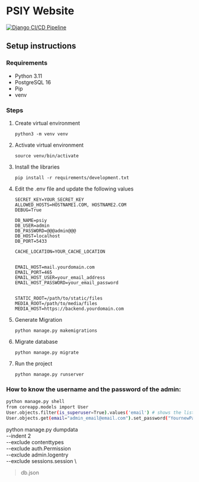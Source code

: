 # PSIY Website
[![Django CI/CD Pipeline](https://github.com/PohjoisSuomenIslamilainenYhdyskunta/PSIY/actions/workflows/deploy.yml/badge.svg)](https://github.com/PohjoisSuomenIslamilainenYhdyskunta/PSIY/actions/workflows/deploy.yml)


## Setup instructions


### Requirements

- Python 3.11
- PostgreSQL 16
- Pip
- venv


### Steps

1. Create virtual environment
    ```
   python3 -m venv venv

    ```
2. Activate virtual environment
    ```
    source venv/bin/activate
    ```
3. Install the libraries
    ```
    pip install -r requirements/development.txt
    ```
4. Edit the .env file and update the following values
    ```
   SECRET_KEY=YOUR_SECRET_KEY
    ALLOWED_HOSTS=HOSTNAME1.COM, HOSTNAME2.COM
    DEBUG=True
    
    DB_NAME=psiy
    DB_USER=admin
    DB_PASSWORD=@@@admin@@@
    DB_HOST=localhost
    DB_PORT=5433
    
    CACHE_LOCATION=YOUR_CACHE_LOCATION
    
    
    EMAIL_HOST=mail.yourdomain.com
    EMAIL_PORT=465
    EMAIL_HOST_USER=your_email_address
    EMAIL_HOST_PASSWORD=your_email_password
    
    
    STATIC_ROOT=/path/to/static/files
    MEDIA_ROOT=/path/to/media/files
    MEDIA_HOST=https://backend.yourdomain.com
    ```
   
5. Generate Migration
    ```
    python manage.py makemigrations
    ```
6. Migrate database
    ```
    python manage.py migrate
    ```
7. Run the project
    ```
    python manage.py runserver
    ```

### How to know the username and the password of the admin:

```bash
python manage.py shell 
from coreapp.models import User
User.objects.filter(is_superuser=True).values('email') # shows the list of emails
User.objects.get(email="admin_email@email.com").set_password("YournewPassword")
```
python manage.py dumpdata \
  --indent 2 \
  --exclude contenttypes \
  --exclude auth.Permission \
  --exclude admin.logentry \
  --exclude sessions.session \
  > db.json